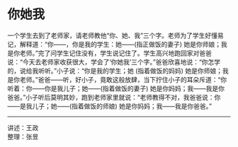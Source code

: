# 你她我

一个学生去到了老师家，请老师教他“你、她、我”三个字。老师为了学生好懂易记，解释道：“你——，你是我的学生：她——(指正做饭的妻子) 她是你师娘；我是你老师。”完了问学生记住没有，学生说记住了。学生高兴地跑回家对爸爸说：“今天去老师家收获很大，学会了‘你她我’三个字。”爸爸欣喜地说：“你怎学的，说给我听听。”小子说：“你是我的学生；她 (指着做饭的妈妈) 她是你师娘；我是你老师。”爸爸——听，好小子，竟敢这般放肆，当下拧住小子的耳朵斥道：“你听着：你——你是我儿子；她——(指着做饭的妻子) 她是你妈妈；我——我是你爸爸。”小子听后莫明其妙，跑到老师家里就说：“老师教得不对，我爸爸说：你——是我儿子；她——(指着做饭的师娘) 她是你妈妈；我——我是你爸爸。”

---

讲述：王政  
整理：张昱
